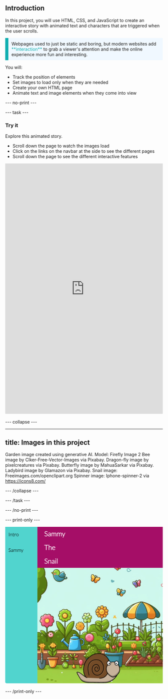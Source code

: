 ## Introduction

In this project, you will use HTML, CSS, and JavaScript to create an interactive story with animated text and characters that are triggered when the user scrolls.

<p style="border-left: solid; border-width:10px; border-color: #0faeb0; background-color: aliceblue; padding: 10px;">
Webpages used to just be static and boring, but modern websites add <span style="color: #0faeb0">**interaction**</span> to grab a viewer's attention and make the online experience more fun and interesting. 
</p>

You will:
+ Track the position of elements
+ Set images to load only when they are needed
+ Create your own HTML page
+ Animate text and image elements when they come into view

--- no-print ---

--- task ---

### Try it
<div style="display: flex; flex-wrap: wrap">
<div style="flex-basis: 175px; flex-grow: 1">  
Explore this animated story. 

+ Scroll down the page to watch the images load
+ Click on the links on the navbar at the side to see the different pages
+ Scroll down the page to see the different interactive features

<iframe src="https://editor.raspberrypi.org/en/embed/viewer/animated-story-complete" width="100%" height="800" frameborder="0" marginwidth="0" marginheight="0" allowfullscreen> </iframe>
</div>
</div>

--- collapse ---

---
title: Images in this project
---

Garden image created using generative AI. Model: Firefly Image 2
Bee image by Clker-Free-Vector-Images via Pixabay.
Dragon-fly image by pixelcreatures via Pixabay.
Butterfly image by MahuaSarkar via Pixabay.
Ladybird image by Glamazon via Pixabay.
Snail image: Freeimages.com/openclipart.org
Spinner image: Iphone-spinner-2 via https://icons8.com/

--- /collapse ---

--- /task ---

--- /no-print ---

--- print-only ---

![Completed project](images/animated-story.png)

--- /print-only ---
